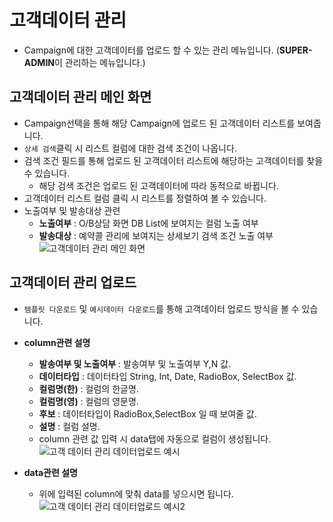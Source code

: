 # 고객데이터 관리
* Campaign에 대한 고객데이터를 업로드 할 수 있는 관리 메뉴입니다. (**SUPER-ADMIN**이 관리하는 메뉴입니다.)

## 고객데이터 관리 메인 화면
  * Campaign선택을 통해 해당 Campaign에 업로드 된 고객데이터 리스트를 보여줍니다.
  * `상세 검색`클릭 시 리스트 컬럼에 대한 검색 조건이 나옵니다.
  * 검색 조건 필드를 통해 업로드 된 고객데이터 리스트에 해당하는 고객데이터를 찾을 수 있습니다.
    * 해당 검색 조건은 업로드 된 고객데이터에 따라 동적으로 바뀝니다.
  * 고객데이터 리스트 컬럼 클릭 시 리스트를 정렬하여 볼 수 있습니다.
  * 노출여부 및 발송대상 관련
    * **노출여부** : O/B상담 화면 DB List에 보여지는 컬럼 노출 여부 
    * **발송대상** : 예약콜 관리에 보여지는 상세보기 검색 조건 노출 여부
![고객데이터 관리 메인 화면](https://user-images.githubusercontent.com/62526902/97541343-5bf86c80-1a08-11eb-9846-e8d9c093981a.png)

## 고객데이터 관리 업로드
  * `템플릿 다운로드` 및 `예시데이터 다운로드`를 통해 고객데이터 업로드 방식을 볼 수 있습니다.
  * **column관련 설명**
    * **발송여부 및 노출여부** : 발송여부 및 노출여부 Y,N 값.
    * **데이터타입** : 데이터타입 String, Int, Date, RadioBox, SelectBox 값.
    * **컬럼명(한)** : 컬럼의 한글명.
    * **컬럼명(영)** : 컬럼의 영문명.
    * **후보** : 데이터타입이 RadioBox,SelectBox 일 때 보여줄 값.
    * **설명** : 컬럼 설명.
    * column 관련 값 입력 시 data탭에 자동으로 컬럼이 생성됩니다.
![고객 데이터 관리 데이터업로드 예시](https://user-images.githubusercontent.com/62526902/97542954-ee9a0b00-1a0a-11eb-9530-4705a998526d.PNG)

* **data관련 설명**
  * 위에 입력된 column에 맞춰 data를 넣으시면 됩니다.
![고객 데이터 관리 데이터업로드 예시2](https://user-images.githubusercontent.com/62526902/97543037-06718f00-1a0b-11eb-8019-6e74ae0dfca2.PNG)

